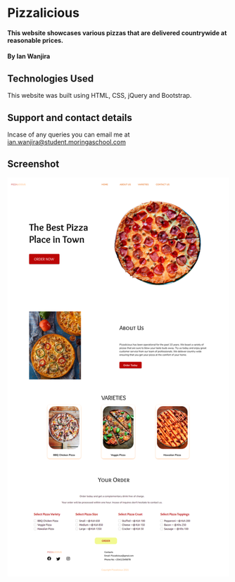 # Pizzalicious
#### This website showcases various pizzas that are delivered countrywide at reasonable prices.
#### By **Ian Wanjira**
## Technologies Used
This website was built using HTML, CSS, jQuery and Bootstrap.
## Support and contact details
Incase of any queries you can email me at ian.wanjira@student.moringaschool.com
## Screenshot
![image](https://github.com/Ian-Wa/Pizzalicious/blob/master/assets/img/pizzalicious.jpg)

